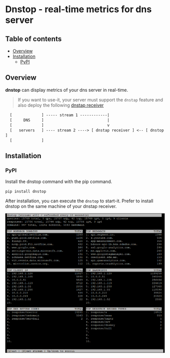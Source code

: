 # Dnstop - real-time metrics for dns server

## Table of contents
* [Overview](#overview)
* [Installation](#installation)
    * [PyPI](#pypi)

## Overview

**dnstop** can display metrics of your dns server in real-time.

> If you want to use-it, your server must support the ``dnstap`` feature and also deploy the following [dnstap receiver](https://github.com/dmachard/dnstap-receiver)
                       
      [             ] ----- stream 1 ------------|
      [     DNS     ]                            |
      [             ]                            v
      [   servers   ] ---- stream 2 ----> [ dnstap receiver ] <-- [ dnstop ]
      [             ]                         

## Installation

### PyPI

Install the dnstop command with the pip command.

```python
pip install dnstop
```

After installation, you can execute the `dnstop` to start-it.
Prefer to install dnstop on the same machine of your dnstap receiver.

![dnstop](/dnstop.png)